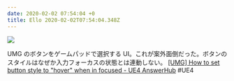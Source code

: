 ```yaml
---
date: 2020-02-02 07:54:04 +0
title: Ello 2020-02-02T07:54:04.348Z
---
```

![](https://assets1.ello.co/uploads/asset/attachment/10873922/ello-optimized-881cca7d.gif)

UMG のボタンをゲームパッドで選択する UI。これが案外面倒だった。ボタンのスタイルはなぜか入力フォーカスの状態とは連動しない。
[[UMG] How to set button style to &quot;hover&quot; when in focused - UE4 AnswerHub](https://answers.unrealengine.com/questions/508923/umg-how-to-set-button-style-to-hover-when-in-focus.html)
#UE4

